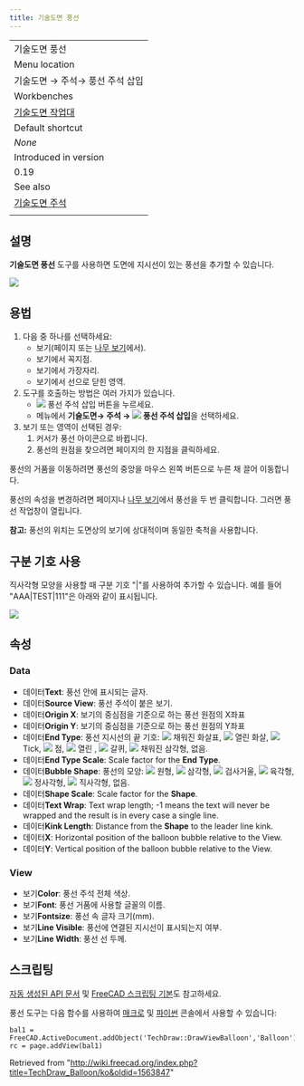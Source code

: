 ```yaml
---
title: 기술도면 풍선
---
```


|                                                                   |
| ----------------------------------------------------------------- |
| 기술도면 풍선                                                     |
| Menu location                                                     |
| 기술도면 → 주석→ 풍선 주석 삽입                                   |
| Workbenches                                                       |
| [기술도면 작업대](/TechDraw_Workbench/ko "TechDraw Workbench/ko") |
| Default shortcut                                                  |
| _None_                                                            |
| Introduced in version                                             |
| 0.19                                                              |
| See also                                                          |
| [기술도면 주석](/TechDraw_Annotation/ko "TechDraw Annotation/ko") |
|                                                                   |

## 설명

**기술도면 풍선** 도구를 사용하면 도면에 지시선이 있는 풍선을 추가할 수 있습니다.

![](/images/Techdraw_balloon.png)

## 용법

1. 다음 중 하나를 선택하세요:
   - 보기(페이지 또는 [나무 보기](/Tree_view/ko "Tree view/ko")에서).
   - 보기에서 꼭지점.
   - 보기에서 가장자리.
   - 보기에서 선으로 닫힌 영역.
2. 도구를 호출하는 방법은 여러 가지가 있습니다.
   - ![](/images/TechDraw_Balloon.svg) 풍선 주석 삽입 버튼을 누르세요.
   * 메뉴에서 **기술도면→ 주석 → ![](/images/TechDraw_Balloon.svg) 풍선 주석 삽입**을 선택하세요.
3. 보기 또는 영역이 선택된 경우:
   1. 커서가 풍선 아이콘으로 바뀝니다.
   2. 풍선의 원점을 찾으려면 페이지의 한 지점을 클릭하세요.

풍선의 거품을 이동하려면 풍선의 중앙을 마우스 왼쪽 버튼으로 누른 채 끌어 이동합니다.

풍선의 속성을 변경하려면 페이지나 [나무 보기](/Tree_view/ko "Tree view/ko")에서 풍선을 두 번 클릭합니다. 그러면 풍선 작업창이 열립니다.

**참고:** 풍선의 위치는 도면상의 보기에 상대적이며 동일한 축척을 사용합니다.

## 구분 기호 사용

직사각형 모양을 사용할 때 구분 기호 "|"를 사용하여 추가할 수 있습니다. 예를 들어 "AAA|TEST|111"은 아래와 같이 표시됩니다.

![](/images/Balloon_separator.png)

## 속성

### Data

- 데이터**Text**: 풍선 안에 표시되는 글자.
- 데이터**Source View**: 풍선 주석이 붙은 보기.
- 데이터**Origin X**: 보기의 중심점을 기준으로 하는 풍선 원점의 X좌표
- 데이터**Origin Y**: 보기의 중심점을 기준으로 하는 풍선 원점의 Y좌표
- 데이터**End Type**: 풍선 지시선의 끝 기호: ![](/images/Arrowfilled.svg) 채워진 화살표, ![](/images/Arrowopen.svg) 열린 화살, ![](/images/Arrowtick.svg) Tick, ![](/images/Arrowdot.svg) 점, ![](/images/Arrowopendot.svg) 열린 , ![](/images/Arrowfork.svg) 갈퀴, ![](/images/Arrowpyramid.svg) 채워진 삼각형, 없음.
- 데이터**End Type Scale**: Scale factor for the **End Type**.
- 데이터**Bubble Shape**: 풍선의 모양: ![](/images/Circular.svg) 원형, ![](/images/Triangle.svg) 삼각형, ![](/images/Inspection.svg) 검사거울, ![](/images/Hexagon.svg) 육각형, ![](/images/TechDraw_Square.svg) 정사각형, ![](/images/Rectangle.svg) 직사각형, 없음.
- 데이터**Shape Scale**: Scale factor for the **Shape**.
- 데이터**Text Wrap**: Text wrap length; -1 means the text will never be wrapped and the result is in every case a single line.
- 데이터**Kink Length**: Distance from the **Shape** to the leader line kink.
- 데이터**X**: Horizontal position of the balloon bubble relative to the View.
- 데이터**Y**: Vertical position of the balloon bubble relative to the View.

### View

- 보기**Color**: 풍선 주석 전체 색상.
- 보기**Font**: 풍선 거품에 사용할 글꼴의 이름.
- 보기**Fontsize**: 풍선 속 글자 크기(mm).
- 보기**Line Visible**: 풍선에 연결된 지시선이 표시되는지 여부.
- 보기**Line Width**: 풍선 선 두께.

## 스크립팅

[자동 생성된 API 문서](https://freecad.github.io/SourceDoc/) 및 [FreeCAD 스크립팅 기본](/FreeCAD_Scripting_Basics/ko "FreeCAD Scripting Basics/ko")도 참고하세요.

풍선 도구는 다음 함수를 사용하여 [매크로](/Macros/ko "Macros/ko") 및 [파이썬](/Python/ko "Python/ko") 콘솔에서 사용할 수 있습니다:

```
bal1 = FreeCAD.ActiveDocument.addObject('TechDraw::DrawViewBalloon','Balloon')
rc = page.addView(bal1)

```

Retrieved from "<http://wiki.freecad.org/index.php?title=TechDraw_Balloon/ko&oldid=1563847>"

